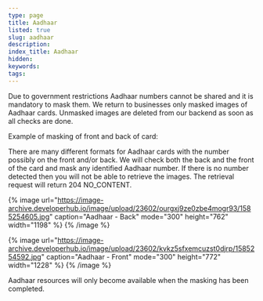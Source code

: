 ```yaml
---
type: page
title: Aadhaar
listed: true
slug: aadhaar
description: 
index_title: Aadhaar
hidden: 
keywords: 
tags: 
---
```


Due to government restrictions Aadhaar numbers cannot be shared and it is mandatory to mask them. We return to businesses only masked images of Aadhaar cards. Unmasked images are deleted from our backend as soon as all checks are done.

Example of masking of front and back of card:

There are many different formats for Aadhaar cards with the number possibly on the front and/or back. We will check both the back and the front of the card and mask any identified Aadhaar number. If there is no number detected then you will not be able to retrieve the images. The retrieval request will return 204 NO_CONTENT.

{% image url="https://image-archive.developerhub.io/image/upload/23602/ourgxj9ze0zbe4mogr93/1585254605.jpg" caption="Aadhaar - Back" mode="300" height="762" width="1198" %}
{% /image %}

{% image url="https://image-archive.developerhub.io/image/upload/23602/kvkz5sfxemcuzst0djrp/1585254592.jpg" caption="Aadhaar - Front" mode="300" height="772" width="1228" %}
{% /image %}

Aadhaar resources will only become available when the masking has been completed.